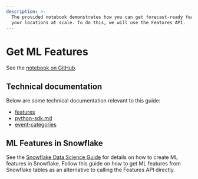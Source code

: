 ```yaml
---
description: >-
  The provided notebook demonstrates how you can get forecast-ready features for
  your locations at scale. To do this, we will use the Features API.
---
```


# Get ML Features

See the [notebook on GitHub](https://github.com/predicthq/phq-data-science-docs/blob/master/demand-forecasting-with-events/get-features-with-features-api.ipynb).

## Technical documentation

Below are some technical documentation relevant to this guide:

* [features](../../../api/features/ "mention")
* [python-sdk.md](../../../integrations/sdks/python-sdk.md "mention")
* [event-categories](../../predicthq-data/event-categories/ "mention")

## ML Features in Snowflake

See the [Snowflake Data Science Guide](../../../integrations/third-party-integrations/snowflake/snowflake-data-science-guide/) for details on how to create ML features in Snowflake. Follow this guide on how to get ML features from Snowflake tables as an alternative to calling the Features API directly.

